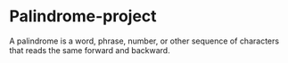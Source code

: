 # Palindrome-project
A palindrome is a word, phrase, number, or other sequence of characters that reads the same forward and backward.
